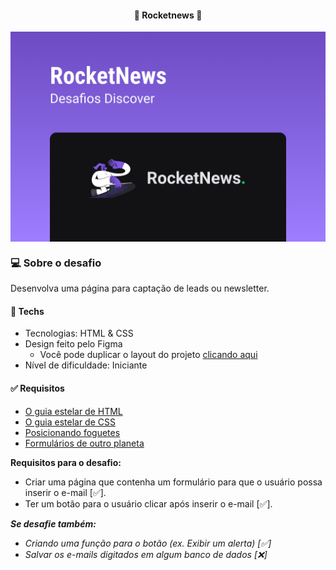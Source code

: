 <h4 align="center"> 
	🚀 Rocketnews 🚀
</h4>

<p align="center" style="display: flex; align-items: flex-start; justify-content: center">
  <img alt="versão 1 do projeto" title="#Rocketnews" src=".github/capa.png">
</p>  

### 💻 Sobre o desafio

Desenvolva uma página para captação de leads ou newsletter.

#### 🚀 Techs

- Tecnologias: HTML & CSS
- Design feito pelo Figma
    - Você pode duplicar o layout do projeto <a href="https://www.figma.com/file/OVTHLjc2hi3MSQiYm9BplU/DD-%2F-RocketNews/duplicate">clicando aqui</a>
- Nível de dificuldade: Iniciante

#### ✅ Requisitos 

- [O guia estelar de HTML](https://app.rocketseat.com.br/node/o-guia-estelar-de-html)
- [O guia estelar de CSS](https://app.rocketseat.com.br/node/o-guia-estelar-de-css)
- [Posicionando foguetes](https://app.rocketseat.com.br/node/posicionando-foguetes)
- [Formulários de outro planeta](https://app.rocketseat.com.br/node/formularios-de-outro-planeta)

**Requisitos para o desafio:**

- Criar uma página que contenha um formulário para que o usuário possa inserir o e-mail [✅].
- Ter um botão para o usuário clicar após inserir o e-mail [✅].

***Se desafie também:***

- *Criando uma função para o botão (ex. Exibir um alerta) [✅]*
- *Salvar os e-mails digitados em algum banco de dados [❌]*